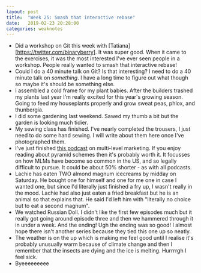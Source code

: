 ```yaml
---
layout: post
title:  "Week 25: Smash that interactive rebase"
date:   2019-02-23 20:28:00
categories: weaknotes
---
```


* Did a workshop on Git this week with [Tatiana][https://twitter.com/binaryberry]. It was super good. When it came to the exercises, it was the most interested I've ever seen people in a workshop. People really wanted to smash that interactive rebase!
* Could I do a 40 minute talk on Git? Is that interesting? I need to do a 40 minute talk on *something*. I have a long time to figure out what though so maybe it's should be something else.
* I assembled a cold frame for my plant babies. After the builders trashed my plants last year I'm really excited for this year's growing season. Going to feed my houseplants properly and grow sweat peas, phlox, and thunbergia.
* I did some gardening last weekend. Sawed my thumb a bit but the garden is looking much tidier.
* My sewing class has finished. I've nearly completed the trousers, I just need to do some hand sewing. I will write about them here once I've photographed them.
* I've just finished [this podcast](https://www.stitcher.com/podcast/stitcher/the-dream) on multi-level marketing. If you enjoy reading about pyramid schemes then it's probably worth it. It focusses on how MLMs have become so common in the US, and so legally difficult to pursue. It could be about 50% shorter - as with all podcasts.
* Lachie has eaten TWO almond magnum icecreams by midday on Saturday. He bought one for himself and one for me one in case I wanted one, but since I'd literally just finished a fry up, I wasn't really in the mood. Lachie had also just eaten a fried breakfast but he is an animal so that explains that. He said I'd left him with "literally no choice but to eat a second magnum".
* We watched Russian Doll. I didn't like the first few episodes much but it really got going around episode three and then we hammered through it in under a week. And the ending! Ugh the ending was so good! I almost hope there isn't another series because they tied this one up so neatly.
* The weather is on the up which is making me feel good until I realise it's probably unusually warm because of climate change and then I remember that the insects are dying and the ice is melting. Hurrrrgh I feel sick.
* Byeeeeeeeee
